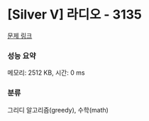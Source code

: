 # [Silver V] 라디오 - 3135 

[문제 링크](https://www.acmicpc.net/problem/3135) 

### 성능 요약

메모리: 2512 KB, 시간: 0 ms

### 분류

그리디 알고리즘(greedy), 수학(math)

